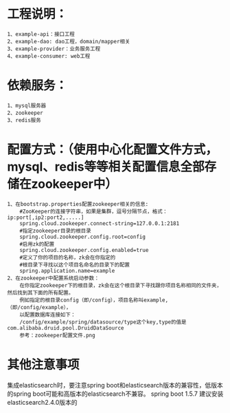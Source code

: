 工程说明：
====================
	1、example-api：接口工程
	2、example-dao: dao工程，domain/mapper相关
	3、example-provider：业务服务工程
	4、example-consumer: web工程
依赖服务：
===================
	1、mysql服务器
	2、zookeeper
	3、redis服务
配置方式：（使用中心化配置文件方式，mysql、redis等等相关配置信息全部存储在zookeeper中）
=====================
	1、在bootstrap.properties配置zookeeper相关的信息:
		#ZooKeeper的连接字符串，如果是集群，逗号分隔节点，格式：ip:port[,ip2:port2,.....]
		spring.cloud.zookeeper.connect-string=127.0.0.1:2181
		#指定zookeeper目录的根目录
		spring.cloud.zookeeper.config.root=config
		#启用zk的配置
		spring.cloud.zookeeper.config.enabled=true
		#定义了你的项目的名称，zk会在你指定的
		#根目录下寻找以这个项目名命名的目录下的配置
		spring.application.name=example
	2、在zookeeper中配置系统启动参数：
		在你指定zookeeper下的根目录，zk会在这个根目录下寻找跟你项目名称相同的文件夹，然后找到其下面的所有配置。
		例如指定的根目录config（即/config），项目名称叫example,（即/config/example），
		以配置数据库连接如下：		
		/config/example/spring/datasource/type这个key,type的值是com.alibaba.druid.pool.DruidDataSource
		参考：zookeeper配置文件.png
其他注意事项
=====================
集成elasticsearch时，要注意spring boot和elasticsearch版本的兼容性，低版本的spring boot可能和高版本的elasticsearch不兼容。
spring boot 1.5.7 建议安装elasticsearch2.4.0版本的
